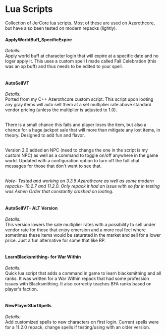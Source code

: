 # Lua Scripts
Collection of JerCore lua scripts. Most of these are used on Azerothcore, but have also been tested on modern repacks (lightly).

 <h4>ApplyWorldBuff_SpecificExpire<br></h4>
 <i>Details:</i><br>
 Apply world buff at character login that will expire at a specific date and no loger apply it. This uses a custom spell I made called Fall Celebration (this was an xp buff) and thus needs to be edited to your spell.<br><br>

<h4>
  AutoSellVT<br></h4>
 <i>Details:</i><br>
  Ported from my C++ Azerothcore custom script. This script upon looting any gray items will auto sell them at a set multiplier rate above standard vendor pricing (unless the multiplier is adjusted to 1.0). 
  
  <br>There is a small chance this fails and player loses the item, but also a chance for a huge jackpot sale that will more than mitigate any lost items, in theory. Designed to add fun and flavor. 
  
  <br>Version 2.0 added an NPC (need to change the one in the script is my custom NPC) as well as a command to toggle on/off anywhere in the game world. Updated with a configuration option to turn off the full chat messages for those that don't want to see that. 
  
  <br><i>Note- Tested and working on 3.3.5 Azerothcore as well as some modern repacks- 10.2.7 and 11.2.0. Only repack it had an issue with so far in testing was Ashen Order that constantly crashed on looting.</i><br><br>

 <h4>AutoSellVT- ALT Version<br></h4>
 <i>Details:</i><br>
 This version lowers the sale multiplier rates with a possibility to sell under vendor rate for those that enjoy emersion and a more real feel where sometimes these items would be saturated in the market and sell for a lower price. Just a fun alternative for some that like RP.<br><br>

<h4>LearnBlacksmithing- for War Within</h4>
<i>Details:</i><br>
Quick lua script that adds a command in game to learn blacksmithing and all ranks. It was written for a War Within repack that had some profession issues with Blacksmithing. It also correctly teaches BFA ranks based on player's faction. <br><br>
 
 <h4>NewPlayerStartSpells<br></h4>
 <i>Details:</i><br>
 Add customized spells to new characters on first login. Current spells were for a 11.2.0 repack, change spells if testing/using with an older version.<br><br>

